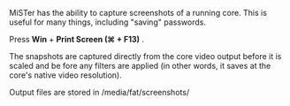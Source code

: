 MiSTer has the ability to capture screenshots of a running core. This is useful for many things, including "saving" passwords.

Press **Win** + **Print Screen (⌘ + F13)** .

The snapshots are captured directly from the core video output before it is scaled and be fore any filters are applied (in other words, it saves at the core's native video resolution).

Output files are stored in /media/fat/screenshots/ 


